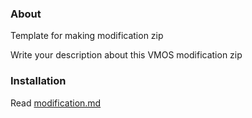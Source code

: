 ### About

Template for making modification zip

Write your description about this VMOS modification zip

### Installation


Read [modification.md](https://github.com/HuskyDG/VMOSPro_RootXposed_Terminal/blob/main/modification.md)
